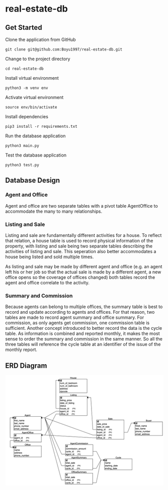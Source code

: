 # real-estate-db

## Get Started

Clone the application from GitHub
```
git clone git@github.com:Boyu1997/real-estate-db.git
```

Change to the project directory
```
cd real-estate-db
```

Install virtual environment
```
python3 -m venv env
```

Activate virtual environment
```
source env/bin/activate
```

Install dependencies
```
pip3 install -r requirements.txt
```

Run the database application
```
python3 main.py
```

Test the database application
```
python3 test.py
```

## Database Design

### Agent and Office

Agent and office are two separate tables with a pivot table AgentOffice to accommodate the many to many relationships.

### Listing and Sale

Listing and sale are fundamentally different activities for a house. To reflect that relation, a house table is used to record physical information of the property, with listing and sale being two separate tables describing the activities of listing and sale. This seperation also better accommodates a house being listed and sold multiple times.

As listing and sale may be made by different agent and office (e.g. an agent left his or her job so that the actual sale is made by a different agent, a new office opens so the coverage of offices changed)  both tables record the agent and office correlate to the activity.

### Summary and Commission
Because agents can belong to multiple offices, the summary table is best to record and update according to agents and offices. For that reason, two tables are made to record agent summary and office summary. For commission, as only agents get commission, one commission table is sufficient.
Another concept introduced to better record the data is the cycle table. As information is combined and reported monthly, it makes the most sense to order the summary and commission in the same manner. So all the three tables will reference the cycle table at an identifier of the issue of the monthly report.


## ERD Diagram
![erd-diagram](erd-diagram.png)
